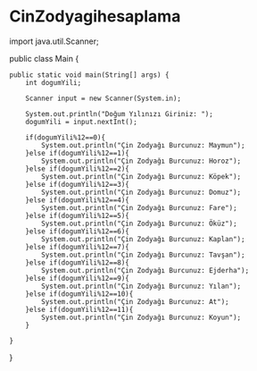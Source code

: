 # CinZodyagihesaplama

import java.util.Scanner;

public class Main {

    public static void main(String[] args) {
        int dogumYili;

        Scanner input = new Scanner(System.in);

        System.out.println("Doğum Yılınızı Giriniz: ");
        dogumYili = input.nextInt();

        if(dogumYili%12==0){
            System.out.println("Çin Zodyağı Burcunuz: Maymun");
        }else if(dogumYili%12==1){
            System.out.println("Çin Zodyağı Burcunuz: Horoz");
        }else if(dogumYili%12==2){
            System.out.println("Çin Zodyağı Burcunuz: Köpek");
        }else if(dogumYili%12==3){
            System.out.println("Çin Zodyağı Burcunuz: Domuz");
        }else if(dogumYili%12==4){
            System.out.println("Çin Zodyağı Burcunuz: Fare");
        }else if(dogumYili%12==5){
            System.out.println("Çin Zodyağı Burcunuz: Öküz");
        }else if(dogumYili%12==6){
            System.out.println("Çin Zodyağı Burcunuz: Kaplan");
        }else if(dogumYili%12==7){
            System.out.println("Çin Zodyağı Burcunuz: Tavşan");
        }else if(dogumYili%12==8){
            System.out.println("Çin Zodyağı Burcunuz: Ejderha");
        }else if(dogumYili%12==9){
            System.out.println("Çin Zodyağı Burcunuz: Yılan");
        }else if(dogumYili%12==10){
            System.out.println("Çin Zodyağı Burcunuz: At");
        }else if(dogumYili%12==11){
            System.out.println("Çin Zodyağı Burcunuz: Koyun");
        }

    }
}
